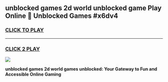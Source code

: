 
## unblocked games 2d world unblocked game Play Online 👋 Unblocked Games #x6dv4
<h3>
<a href="https://premium.freeplayer.one?title=unblocked_games_2d_world&ref=21F">CLICK TO PLAY</a></h3>
<hr>

<h3>
<a href="https://premium.freeplayer.one?title=unblocked_games_2d_world&ref=21F">CLICK 2 PLAY</a>
  
</h3>

<a href="https://premium.freeplayer.one?title=unblocked_games_2d_world&ref=21F/"><img src="https://clearcache.store/games.png"></a>


**unblocked games 2d world games unblocked: Your Gateway to Fun and Accessible Online Gaming**
